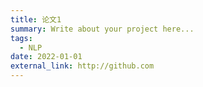 ```yaml
---
title: 论文1
summary: Write about your project here...
tags:
  - NLP
date: 2022-01-01
external_link: http://github.com
---
```

